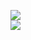 [![](https://img.shields.io/badge/Made%20With-Github%20Spray-lightgrey.svg?style=for-the-badge&logo=github)](https://github.com/Annihil/github-spray#5053)  
[![](https://i.imgur.com/2DrTn0Z.gif)](https://github.com/Annihil/github-spray)